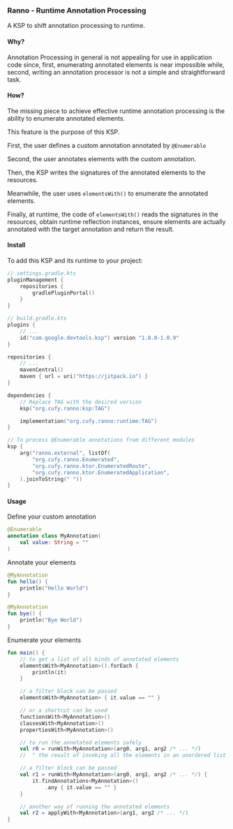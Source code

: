 ### Ranno - Runtime Annotation Processing

A KSP to shift annotation processing to runtime.

#### Why?

Annotation Processing in general is not appealing
for use in application code since, first,
enumerating annotated elements is near impossible
while, second, writing an annotation processor is
not a simple and straightforward task.

#### How?

The missing piece to achieve effective runtime
annotation processing is the ability to enumerate
annotated elements.

This feature is the purpose of this KSP.

First, the user defines a custom annotation
annotated by `@Enumerable`

Second, the user annotates elements with the
custom annotation.

Then, the KSP writes the signatures of the
annotated elements to the resources.

Meanwhile, the user uses `elementsWith()` to
enumerate the annotated elements.

Finally, at runtime, the code of `elementsWith()`
reads the signatures in the resources, obtain
runtime reflection instances, ensure elements are
actually annotated with the target annotation and
return the result.

#### Install

To add this KSP and its runtime to your project:

```kts
// settings.gradle.kts
pluginManagement {
    repositories {
        gradlePluginPortal()
    }
}
```

```kts
// build.gradle.kts
plugins {
    // ...
    id("com.google.devtools.ksp") version "1.8.0-1.0.9"
}

repositories {
    // ...
    mavenCentral()
    maven { url = uri("https://jitpack.io") }
}

dependencies {
    // Replace TAG with the desired version
    ksp("org.cufy.ranno:ksp:TAG")

    implementation("org.cufy.ranno:runtime:TAG")
}

// To process @Enumerable annotations from different modules
ksp {
    arg("ranno.external", listOf(
        "org.cufy.ranno.Enumerated",
        "org.cufy.ranno.ktor.EnumeratedRoute",
        "org.cufy.ranno.ktor.EnumeratedApplication",
    ).joinToString(" "))
}
```

#### Usage

Define your custom annotation

```kotlin
@Enumerable
annotation class MyAnnotation(
    val value: String = ""
)
```

Annotate your elements

```kotlin
@MyAnnotation
fun hello() {
    println("Hello World")
}

@MyAnnotation
fun bye() {
    println("Bye World")
}
```

Enumerate your elements

```kotlin
fun main() {
    // to get a list of all kinds of annotated elements
    elementsWith<MyAnnotation>().forEach {
        println(it)
    }

    // a filter block can be passed
    elementsWith<MyAnnotation> { it.value == "" }

    // or a shortcut can be used
    functionsWith<MyAnnotation>()
    classesWith<MyAnnotation>()
    propertiesWith<MyAnnotation>()

    // to run the annotated elements safely 
    val r0 = runWith<MyAnnotation>(arg0, arg1, arg2 /* ... */)
    //  ^ the result of invoking all the elements in an unordered list

    // a filter block can be passed 
    val r1 = runWith<MyAnnotation>(arg0, arg1, arg2 /* ... */) {
        it.findAnnotations<MyAnnotation>()
            .any { it.value == "" }
    }

    // another way of running the annotated elements
    val r2 = applyWith<MyAnnotation>(arg1, arg2 /* ... */)
}
```
